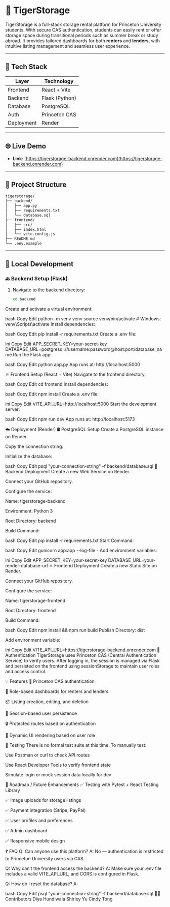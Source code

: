 # 🐯 TigerStorage

TigerStorage is a full-stack storage rental platform for Princeton University students. With secure CAS authentication, students can easily rent or offer storage space during transitional periods such as summer break or study abroad. It provides tailored dashboards for both **renters** and **lenders**, with intuitive listing management and seamless user experience.

---

## 🧰 Tech Stack

| Layer       | Technology      |
|-------------|-----------------|
| Frontend    | React + Vite     |
| Backend     | Flask (Python)   |
| Database    | PostgreSQL       |
| Auth        | Princeton CAS    |
| Deployment  | Render           |

---

## 🌐 Live Demo

- **Link**: [https://tigerstorage-backend.onrender.com](https://tigerstorage-backend.onrender.com)

---

## 📁 Project Structure

```bash
tigerstorage/
├── backend/
│   ├── app.py
│   ├── requirements.txt
│   └── database.sql
├── frontend/
│   ├── src/
│   ├── index.html
│   └── vite.config.js
├── README.md
└── .env.example
```
---

## 🚀 Local Development

### 🔙 Backend Setup (Flask)

1. Navigate to the backend directory:
   ```bash
   cd backend
Create and activate a virtual environment:

bash
Copy
Edit
python -m venv venv
source venv/bin/activate  # Windows: venv\Scripts\activate
Install dependencies:

bash
Copy
Edit
pip install -r requirements.txt
Create a .env file:

ini
Copy
Edit
APP_SECRET_KEY=your-secret-key
DATABASE_URL=postgresql://username:password@host:port/database_name
Run the Flask app:

bash
Copy
Edit
python app.py
App runs at: http://localhost:5000

⚛️ Frontend Setup (React + Vite)
Navigate to the frontend directory:

bash
Copy
Edit
cd frontend
Install dependencies:

bash
Copy
Edit
npm install
Create a .env file:

ini
Copy
Edit
VITE_API_URL=http://localhost:5000
Start the development server:

bash
Copy
Edit
npm run dev
App runs at: http://localhost:5173

☁️ Deployment (Render)
🛢️ PostgreSQL Setup
Create a PostgreSQL instance on Render.

Copy the connection string.

Initialize the database:

bash
Copy
Edit
psql "your-connection-string" -f backend/database.sql
🐍 Backend Deployment
Create a new Web Service on Render.

Connect your GitHub repository.

Configure the service:

Name: tigerstorage-backend

Environment: Python 3

Root Directory: backend

Build Command:

bash
Copy
Edit
pip install -r requirements.txt
Start Command:

bash
Copy
Edit
gunicorn app:app --log-file -
Add environment variables:

ini
Copy
Edit
APP_SECRET_KEY=your-secret-key
DATABASE_URL=your-render-database-url
⚛️ Frontend Deployment
Create a new Static Site on Render.

Connect your GitHub repository.

Configure the service:

Name: tigerstorage-frontend

Root Directory: frontend

Build Command:

bash
Copy
Edit
npm install && npm run build
Publish Directory: dist

Add environment variable:

ini
Copy
Edit
VITE_API_URL=https://tigerstorage-backend.onrender.com
🔐 Authentication
TigerStorage uses Princeton CAS (Central Authentication Service) to verify users. After logging in, the session is managed via Flask and persisted on the frontend using sessionStorage to maintain user roles and access control.

💡 Features
🔐 Princeton CAS authentication

👥 Role-based dashboards for renters and lenders

📦 Listing creation, editing, and deletion

💾 Session-based user persistence

🔒 Protected routes based on authentication

🧭 Dynamic UI rendering based on user role

🧪 Testing
There is no formal test suite at this time. To manually test:

Use Postman or curl to check API routes

Use React Developer Tools to verify frontend state

Simulate login or mock session data locally for dev

📌 Roadmap / Future Enhancements
✅ Testing with Pytest + React Testing Library

✅ Image uploads for storage listings

✅ Payment integration (Stripe, PayPal)

✅ User profiles and preferences

✅ Admin dashboard

✅ Responsive mobile design

❓ FAQ
Q: Can anyone use this platform?
A: No — authentication is restricted to Princeton University users via CAS.

Q: Why can’t the frontend access the backend?
A: Make sure your .env file includes a valid VITE_API_URL, and CORS is configured in Flask.

Q: How do I reset the database?
A:

bash
Copy
Edit
psql "your-connection-string" -f backend/database.sql
👩‍💻 Contributors
Diya Hundiwala
Shirley Yu
Cindy Tong